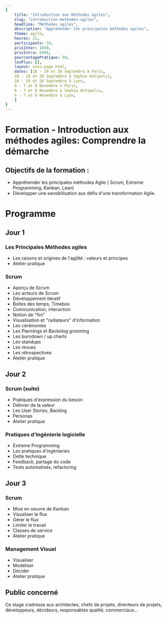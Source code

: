 ```yaml
---
{
	title: "Introduction aux Méthodes agiles", 
	slug: "introduction-methodes-agiles", 
	headline: "Méthodes agiles",
	description: "Appréhender les principales méthodes agiles", 
	theme: agile,
	heures: 21,
	participants: 10,
	prixInter: 1850,
	prixIntra: 6000,
	pourcentagePratique: 50,
	lesPlus: [],
	layout: sous-page.html, 
	dates: [18 - 19 et 20 Septembre à Paris,
	18 - 19 et 20 Septembre à Sophia Antipolis,
	18 - 19 et 20 Septembre à Lyon,
	6 - 7 et 8 Novembre à Paris,
	6 - 7 et 8 Novembre à Sophia Antipolis,
	6 - 7 et 8 Novembre à Lyon,
	]
}
---
```


# Formation - Introduction aux méthodes agiles: Comprendre la démarche #

## Objectifs de la formation : ##

* Appréhender les principales méthodes Agile ( Scrum, Extreme Programming, Kanban, Lean)
* Développer une sensibilisation aux défis d'une transformation Agile.

# Programme #

## Jour 1 ##

### Les Principales Méthodes agiles ###
* Les raisons et origines de l'agilité : valeurs et principes
* Atelier pratique

### Scrum ###
* Aperçu de Scrum
* Les acteurs de Scrum
* Développement itératif
* Boîtes des temps, Timebox
* Communication, interaction
* Notion de "fini"
* Visualisation et "radiateurs" d'information
* Les cérémonies
* Les Plannings et Backolog grooming
* Les burndown / up charts
* Les standups
* Les revues
* Les rétrospectives
* Atelier pratique

## Jour 2 ##

### Scrum (suite) ###
* Pratiques d'expression du besoin
* Délivrer de la valeur
* Les User Stories, Backlog
* Personas
* Atelier pratique

### Pratiques d’ingénierie logicielle ### 
* Extreme Programming
* Les pratiques d'ingénieries
* Dette technique
* Feedback, partage du code
* Tests automatisés, refactoring

## Jour 3 ##

### Scrum ###

* Mise en oeuvre de Kanban
* Visualiser le flux
* Gérer le flux
* Limiter le travail
* Classes de service
* Atelier pratique

### Management Visuel ### 
* Visualiser
* Modéliser
* Décider
* Atelier pratique

## Public concerné ##
Ce stage s’adresse aux architectes, chefs de projets, directeurs de projets, développeurs, décideurs, responsables qualité, commerciaux...

